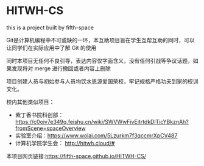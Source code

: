 # HITWH-CS
this is a project built by fifth-space

Git是计算机编程中不可或缺的一环，本互助项目旨在学生互帮互助的同时，可以让同学们在实际应用中了解  Git 的使用

同时本项目无任何不良引导，表达内容仅字面含义，没有任何引战等争议话题，如果发现将对 merge 进行撤回或者内容上删除

项目创建人员与初始参与人员均饮水思源爱国荣校，牢记规格严格功夫到家的校训文化。

校内其他类似项目：

- 紫丁香书院科创部：https://c0oiv7e349q.feishu.cn/wiki/SWVWwFivEitrtdkDlTicYBkznAh?fromScene=spaceOverview
- 实验室介绍：https://www.wolai.com/5Lzurkm7f3qccmrXpCV487
- 计算机学院学生会： http://hitwh.cloud/#

本项目网页链接:https://fifth-space.github.io/HITWH-CS/
